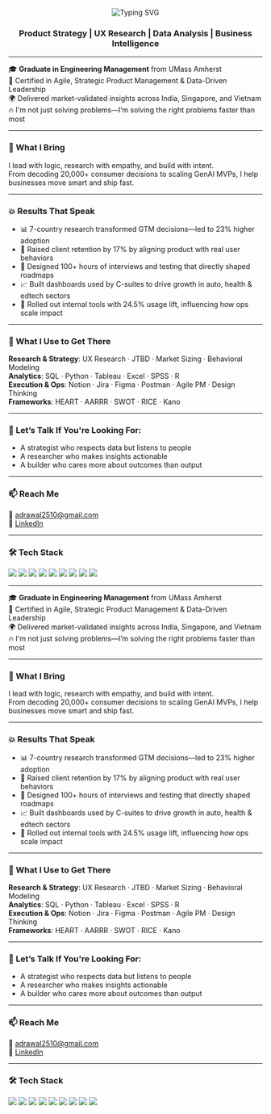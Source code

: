 <!-- Animated Name Banner (cleaned up for GitHub rendering) -->
<p align="center">
  <img src="https://readme-typing-svg.herokuapp.com?font=Fira+Code&size=30&duration=3000&pause=1000&color=00BFFF&center=true&vCenter=true&multiline=true&lines=👋+Hi,+I'm+Abhishek+Rawal" alt="Typing SVG" />
</p>

<!-- Static Professional Tagline -->
<h3 align="center">
  Product Strategy | UX Research | Data Analysis | Business Intelligence
</h3>

---

🎓 **Graduate in Engineering Management** from UMass Amherst  
🧠 Certified in Agile, Strategic Product Management & Data-Driven Leadership  
🌍 Delivered market-validated insights across India, Singapore, and Vietnam  
🔥 I'm not just solving problems—I’m solving the right problems faster than most

---

### 🚀 What I Bring
I lead with logic, research with empathy, and build with intent.  
From decoding 20,000+ consumer decisions to scaling GenAI MVPs, I help businesses move smart and ship fast.

---

### 💥 Results That Speak
- 📊 7-country research transformed GTM decisions—led to 23% higher adoption  
- 🔄 Raised client retention by 17% by aligning product with real user behaviors  
- 🧪 Designed 100+ hours of interviews and testing that directly shaped roadmaps  
- 📈 Built dashboards used by C-suites to drive growth in auto, health & edtech sectors  
- 🚀 Rolled out internal tools with 24.5% usage lift, influencing how ops scale impact

---

### 🧰 What I Use to Get There
**Research & Strategy**: UX Research · JTBD · Market Sizing · Behavioral Modeling  
**Analytics**: SQL · Python · Tableau · Excel · SPSS · R  
**Execution & Ops**: Notion · Jira · Figma · Postman · Agile PM · Design Thinking  
**Frameworks**: HEART · AARRR · SWOT · RICE · Kano

---

### 💬 Let’s Talk If You're Looking For:
- A strategist who respects data but listens to people  
- A researcher who makes insights actionable  
- A builder who cares more about outcomes than output

---

### 📫 Reach Me
📧 [adrawal2510@gmail.com](mailto:adrawal2510@gmail.com)  
🔗 [LinkedIn](https://www.linkedin.com/in/abhishek-rawal-2510/)

---

### 🛠️ Tech Stack

<p align="left">
  <img src="https://img.shields.io/badge/Python-3776AB?style=for-the-badge&logo=python&logoColor=white"/>
  <img src="https://img.shields.io/badge/SQL-336791?style=for-the-badge&logo=postgresql&logoColor=white"/>
  <img src="https://img.shields.io/badge/SPSS-003B71?style=for-the-badge&logo=ibm&logoColor=white"/>
  <img src="https://img.shields.io/badge/Tableau-E97627?style=for-the-badge&logo=Tableau&logoColor=white"/>
  <img src="https://img.shields.io/badge/Excel-217346?style=for-the-badge&logo=microsoft-excel&logoColor=white"/>
  <img src="https://img.shields.io/badge/Figma-F24E1E?style=for-the-badge&logo=figma&logoColor=white"/>
  <img src="https://img.shields.io/badge/Jira-0052CC?style=for-the-badge&logo=jira&logoColor=white"/>
  <img src="https://img.shields.io/badge/Notion-000000?style=for-the-badge&logo=notion&logoColor=white"/>
  <img src="https://img.shields.io/badge/Postman-FF6C37?style=for-the-badge&logo=postman&logoColor=white"/>
</p>


---

🎓 **Graduate in Engineering Management** from UMass Amherst  
🧠 Certified in Agile, Strategic Product Management & Data-Driven Leadership  
🌍 Delivered market-validated insights across India, Singapore, and Vietnam  
🔥 I'm not just solving problems—I’m solving the right problems faster than most

---

### 🚀 What I Bring
I lead with logic, research with empathy, and build with intent.  
From decoding 20,000+ consumer decisions to scaling GenAI MVPs, I help businesses move smart and ship fast.

---

### 💥 Results That Speak
- 📊 7-country research transformed GTM decisions—led to 23% higher adoption  
- 🔄 Raised client retention by 17% by aligning product with real user behaviors  
- 🧪 Designed 100+ hours of interviews and testing that directly shaped roadmaps  
- 📈 Built dashboards used by C-suites to drive growth in auto, health & edtech sectors  
- 🚀 Rolled out internal tools with 24.5% usage lift, influencing how ops scale impact

---

### 🧰 What I Use to Get There
**Research & Strategy**: UX Research · JTBD · Market Sizing · Behavioral Modeling  
**Analytics**: SQL · Python · Tableau · Excel · SPSS · R  
**Execution & Ops**: Notion · Jira · Figma · Postman · Agile PM · Design Thinking  
**Frameworks**: HEART · AARRR · SWOT · RICE · Kano

---

### 💬 Let’s Talk If You're Looking For:
- A strategist who respects data but listens to people  
- A researcher who makes insights actionable  
- A builder who cares more about outcomes than output

---

### 📫 Reach Me
📧 [adrawal2510@gmail.com](mailto:adrawal2510@gmail.com)  
🔗 [LinkedIn](https://www.linkedin.com/in/abhishek-rawal-2510/)

---

### 🛠️ Tech Stack

<p align="left">
  <img src="https://img.shields.io/badge/Python-3776AB?style=for-the-badge&logo=python&logoColor=white"/>
  <img src="https://img.shields.io/badge/SQL-336791?style=for-the-badge&logo=postgresql&logoColor=white"/>
  <img src="https://img.shields.io/badge/SPSS-003B71?style=for-the-badge&logo=ibm&logoColor=white"/>
  <img src="https://img.shields.io/badge/Tableau-E97627?style=for-the-badge&logo=Tableau&logoColor=white"/>
  <img src="https://img.shields.io/badge/Excel-217346?style=for-the-badge&logo=microsoft-excel&logoColor=white"/>
  <img src="https://img.shields.io/badge/Figma-F24E1E?style=for-the-badge&logo=figma&logoColor=white"/>
  <img src="https://img.shields.io/badge/Jira-0052CC?style=for-the-badge&logo=jira&logoColor=white"/>
  <img src="https://img.shields.io/badge/Notion-000000?style=for-the-badge&logo=notion&logoColor=white"/>
  <img src="https://img.shields.io/badge/Postman-FF6C37?style=for-the-badge&logo=postman&logoColor=white"/>
</p>
